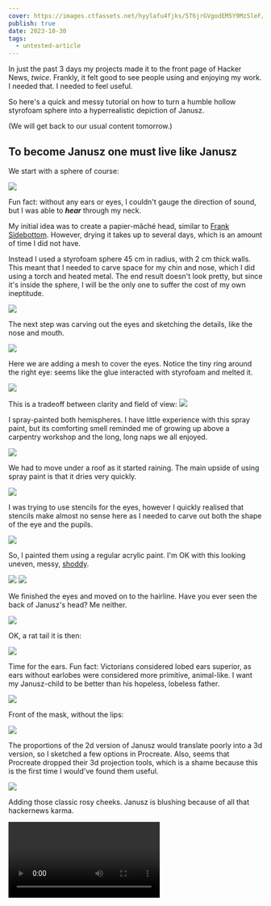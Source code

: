 ```yaml
---
cover: https://images.ctfassets.net/hyylafu4fjks/5T6jrGVgodEM5Y9MzSleF/fe0a77020b61e3b1a270ba0a8bf8aedb/Untitled_Artwork_26.png
publish: true
date: 2023-10-30
tags:
  - untested-article
---
```

In just the past 3 days my projects made it to the front page of Hacker News, *twice*. Frankly, it felt good to see people using and enjoying my work. I needed that. I needed to feel useful.

So here's a quick and messy tutorial on how to turn a humble hollow styrofoam sphere  into a hyperrealistic depiction of Janusz. 

(We will get back to our usual content tomorrow.)


## To become Janusz one must live like Janusz

We start with a sphere of course:

![](IMG_9831.jpg)

Fun fact: without any ears or eyes, I couldn't gauge the direction of sound, but I was able to ***hear*** through my neck.

My initial idea was to create a papier-mâché head, similar to [Frank Sidebottom](https://collectionimages.npg.org.uk/large/mw214663/Christopher-Mark-Sievey-as-Frank-Sidebottom.jpg). However, drying it takes up to several days, which is an amount of time I did not have. 

Instead I used a styrofoam sphere  45 cm in radius, with 2 cm thick walls. This meant that I needed to carve space for my chin and nose, which I did using a torch and heated metal. The end result doesn't look pretty, but since it's inside the sphere, I will be the only one to suffer the cost of my own ineptitude.


![](janusz-mask-back.jpeg)


The next step was carving out the eyes and sketching the details, like the nose and mouth. 

![](janusz-mask-mango.webp)


Here we are adding a mesh to cover the eyes. Notice the tiny ring around the right eye: seems like the glue interacted with styrofoam and melted it.

![](janusz-mask-tools.webp)

This is a tradeoff between clarity and field of view:
![](IMG_9855.jpeg)

I spray-painted both hemispheres. I have little experience with this spray paint, but its comforting smell reminded me of growing up above a carpentry workshop and the long, long naps we all enjoyed.

![](janusz-spray.webp)

We had to move under a roof as it started raining. The main upside of using spray paint is that it dries very quickly.

![](IMG_9857.jpeg)

I was trying to use stencils for the eyes, however I quickly realised that stencils make almost no sense here as I needed to carve out both the shape of the eye and the pupils.

![](IMG_9863.jpeg)

So, I painted them using a regular acrylic paint. I'm OK with this looking uneven, messy, [shoddy](<../Medieval Content Farm and Procedural Cheese>). 

![](Pasted%20image%2020231030182803.png)
![](Pasted%20image%2020231030183937.png)


We finished the eyes and moved on to the hairline. Have you ever seen the back of Janusz's head? Me neither.

![](IMG_9893.jpeg)

OK, a rat tail it is then:

![](IMG_9914.jpeg)

Time for the ears. Fun fact: Victorians considered lobed ears superior, as ears without earlobes were considered more primitive, animal-like. I want my Janusz-child to be better than his hopeless, lobeless father.

![](IMG_9918.jpeg)

Front of the mask, without the lips: 

![](IMG_9932.jpeg)

The proportions of the 2d version of Janusz would translate poorly into a 3d version, so I sketched a few options in Procreate. Also, seems that Procreate dropped their 3d projection tools, which is a shame because this is the first time I would've found them useful.

![](IMG_9939.jpeg)

Adding those classic rosy cheeks. Janusz is blushing because of all that hackernews karma.

<video controls src="https://res.cloudinary.com/dlve3inen/video/upload/v1727355497/janusz_cheeks_qmx9ga.mp4" lazy preload/>

## Final result

<video controls src="https://res.cloudinary.com/dlve3inen/video/upload/v1727355497/janusz_catwalk_oqrzwg.mp4" lazy preload />

See you tomorrow!
